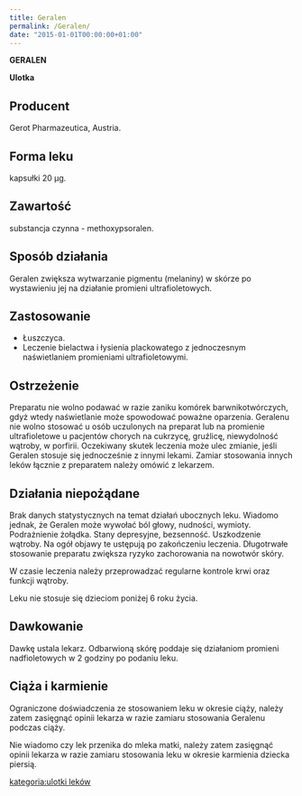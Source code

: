 ```yaml
---
title: Geralen
permalink: /Geralen/
date: "2015-01-01T00:00:00+01:00"
---
```


**GERALEN**

**Ulotka**

Producent
---------

Gerot Pharmazeutica, Austria.

Forma leku
----------

kapsułki 20 μg.

Zawartość
---------

substancja czynna - methoxypsoralen.

Sposób działania
----------------

Geralen zwiększa wytwarzanie pigmentu (melaniny) w skórze po wystawieniu jej na działanie promieni ultrafioletowych.

Zastosowanie
------------

-   Łuszczyca.
-   Leczenie bielactwa i łysienia plackowatego z jednoczesnym naświetlaniem promieniami ultrafioletowymi.

Ostrzeżenie
-----------

Preparatu nie wolno podawać w razie zaniku komórek barwnikotwórczych, gdyż wtedy naświetlanie może spowodować poważne oparzenia. Geralenu nie wolno stosować u osób uczulonych na preparat lub na promienie ultrafioletowe u pacjentów chorych na cukrzycę, gruźlicę, niewydolność wątroby, w porfirii. Oczekiwany skutek leczenia może ulec zmianie, jeśli Geralen stosuje się jednocześnie z innymi lekami. Zamiar stosowania innych leków łącznie z preparatem należy omówić z lekarzem.

Działania niepożądane
---------------------

Brak danych statystycznych na temat działań ubocznych leku. Wiadomo jednak, że Geralen może wywołać ból głowy, nudności, wymioty. Podrażnienie żołądka. Stany depresyjne, bezsenność. Uszkodzenie wątroby. Na ogół objawy te ustępują po zakończeniu leczenia. Długotrwałe stosowanie preparatu zwiększa ryzyko zachorowania na nowotwór skóry.

W czasie leczenia należy przeprowadzać regularne kontrole krwi oraz funkcji wątroby.

Leku nie stosuje się dzieciom poniżej 6 roku życia.

Dawkowanie
----------

Dawkę ustala lekarz. Odbarwioną skórę poddaje się działaniom promieni nadfioletowych w 2 godziny po podaniu leku.

Ciąża i karmienie
-----------------

Ograniczone doświadczenia ze stosowaniem leku w okresie ciąży, należy zatem zasięgnąć opinii lekarza w razie zamiaru stosowania Geralenu podczas ciąży.

Nie wiadomo czy lek przenika do mleka matki, należy zatem zasięgnąć opinii lekarza w razie zamiaru stosowania leku w okresie karmienia dziecka piersią.

[kategoria:ulotki leków](/atopedia/kategoria:ulotki_leków "wikilink")